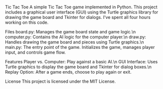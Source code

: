 Tic Tac Toe
A simple Tic Tac Toe game implemented in Python. This project includes a graphical user interface (GUI) using the Turtle graphics library for drawing the game board and Tkinter for dialogs. I've spent all four hours working on this code.


Files
board.py: Manages the game board state and game logic.\n
computer.py: Contains the AI logic for the computer player.\n
draw.py: Handles drawing the game board and pieces using Turtle graphics.\n
main.py: The entry point of the game. Initializes the game, manages player input, and controls game flow.

Features
Player vs. Computer: Play against a basic AI.\n
GUI Interface: Uses Turtle graphics to display the game board and Tkinter for dialog boxes.\n
Replay Option: After a game ends, choose to play again or exit.

License
This project is licensed under the MIT License.
